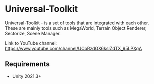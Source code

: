 # Universal-Toolkit
Universal-Toolkit - is a set of tools that are integrated with each other. These are mainly tools such as MegaWorld, Terrain Object Renderer, Sectorize, Scene Manager.

Link to YouTube channel: https://www.youtube.com/channel/UCoRzdGX6ksIZdTX_95LPXgA

## Requirements
* Unity 2021.3+
